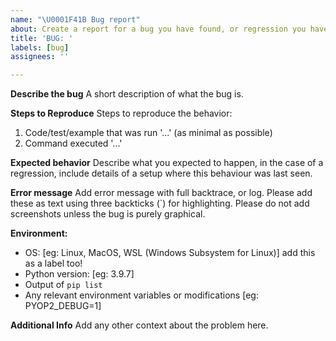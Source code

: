 ```yaml
---
name: "\U0001F41B Bug report"
about: Create a report for a bug you have found, or regression you have noticed
title: 'BUG: '
labels: [bug]
assignees: ''

---
```


**Describe the bug**
A short description of what the bug is.

**Steps to Reproduce**
Steps to reproduce the behavior:
1. Code/test/example that was run  '...' (as minimal as possible)
2. Command executed '...'

**Expected behavior**
Describe what you expected to happen, in the case of a regression,
include details of a setup where this behaviour was last seen.

**Error message**
Add error message with full backtrace, or log.
Please add these as text using three backticks (`) for highlighting.
Please do not add screenshots unless the bug is purely graphical.

**Environment:**
 - OS: [eg: Linux, MacOS, WSL (Windows Subsystem for Linux)] add this as a label too!
 - Python version: [eg: 3.9.7]
 - Output of `pip list`
 - Any relevant environment variables or modifications [eg: PYOP2_DEBUG=1]

**Additional Info**
Add any other context about the problem here.
